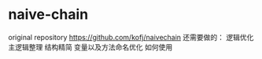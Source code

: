 # naive-chain
original repository
https://github.com/kofj/naivechain
还需要做的：
    逻辑优化
        主逻辑整理
        结构精简
    变量以及方法命名优化
    如何使用